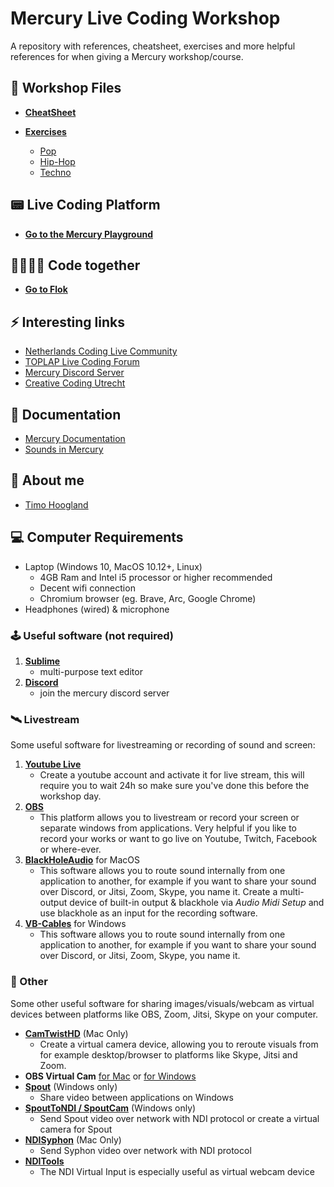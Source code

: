 # Mercury Live Coding Workshop

A repository with references, cheatsheet, exercises and more helpful references for when giving a Mercury workshop/course.

## 📖 Workshop Files

- [**CheatSheet**](./docs/cheatsheet.md)

- [**Exercises**](./exercises/styles.md)
	- [Pop](./exercises/style-pop.md)
	- [Hip-Hop](./exercises/style-hiphop.md)
	- [Techno](./exercises/style-techno.md)

## 📟 Live Coding Platform

- [**Go to the Mercury Playground**](http://mercury.timohoogland.com)

## 👩‍💻🧑‍💻 Code together

- [**Go to Flok**](https://next.flok.cc)

## ⚡️ Interesting links

- [Netherlands Coding Live Community](https://netherlands-coding-live.github.io/)
- [TOPLAP Live Coding Forum](https://forum.toplap.org/c/communities/nl/18)
- [Mercury Discord Server](https://discord.gg/vt59NYU)
- [Creative Coding Utrecht](https://www.creativecodingutrecht.nl)

## 📖 Documentation

<!-- - [Mercury Tutorial](https://tmhglnd.github.io/mercury/tutorial.html) -->
- [Mercury Documentation](https://tmhglnd.github.io/mercury/reference.html)
- [Sounds in Mercury](https://github.com/tmhglnd/mercury/blob/master/mercury_ide/media/README.md#sounds-in-mercury)

## 👋 About me

- [Timo Hoogland](http://www.timohoogland.com)

## 💻 Computer Requirements

- Laptop (Windows 10, MacOS 10.12+, Linux)
	- 4GB Ram and Intel i5 processor or higher recommended
	- Decent wifi connection
	- Chromium browser (eg. Brave, Arc, Google Chrome)
- Headphones (wired) & microphone

### 🕹 Useful software (not required)

1. [**Sublime**](https://www.sublimetext.com/)
	- multi-purpose text editor
2. [**Discord**](https://discord.com/new)
	- join the mercury discord server

### 🛰 Livestream

Some useful software for livestreaming or recording of sound and screen:

1. [**Youtube Live**](https://studio.youtube.com/video/2Se7fskJZCo/livestreaming)
	- Create a youtube account and activate it for live stream, this will require you to wait 24h so make sure you've done this before the workshop day.
2. [**OBS**](https://obsproject.com/)
  	- This platform allows you to livestream or record your screen or separate windows from applications. Very helpful if you like to record your works or want to go live on Youtube, Twitch, Facebook or where-ever.
3. [**BlackHoleAudio**](https://existential.audio/blackhole/?pk_campaign=github&pk_kwd=release) for MacOS
	- This software allows you to route sound internally from one application to another, for example if you want to share your sound over Discord, or Jitsi, Zoom, Skype, you name it. Create a multi-output device of built-in output & blackhole via *Audio Midi Setup* and use blackhole as an input for the recording software.
3. [**VB-Cables**](https://www.vb-audio.com/Cable/) for Windows
  	- This software allows you to route sound internally from one application to another, for example if you want to share your sound over Discord, or Jitsi, Zoom, Skype, you name it.

### 👾 Other

Some other useful software for sharing images/visuals/webcam as virtual devices between platforms like OBS, Zoom, Jitsi, Skype on your computer.

- [**CamTwistHD**](http://camtwiststudio.com/download/) (Mac Only)
	- Create a virtual camera device, allowing you to reroute visuals from for example desktop/browser to platforms like Skype, Jitsi and Zoom.
- **OBS Virtual Cam** [for Mac](https://github.com/johnboiles/obs-mac-virtualcam/releases/tag/v1.2.1) or [for Windows](https://github.com/Fenrirthviti/obs-virtual-cam/releases)
- [**Spout**](https://spout.zeal.co/) (Windows only)
	- Share video between applications on Windows
- [**SpoutToNDI / SpoutCam**](https://leadedge.github.io/) (Windows only)
	- Send Spout video over network with NDI protocol or create a virtual camera for Spout
- [**NDISyphon**](https://docs.vidvox.net/freebies_ndi_syphon.html) (Mac Only)
	- Send Syphon video over network with NDI protocol
- [**NDITools**](https://ndi.tv/tools/)
	- The NDI Virtual Input is especially useful as virtual webcam device